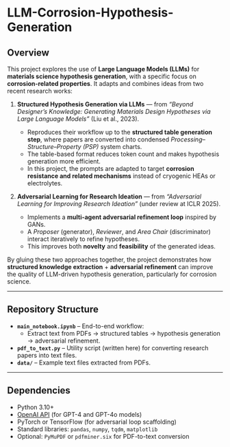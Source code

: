 # LLM-Corrosion-Hypothesis-Generation  

## Overview  
This project explores the use of **Large Language Models (LLMs)** for **materials science hypothesis generation**, with a specific focus on **corrosion-related properties**. It adapts and combines ideas from two recent research works:  

1. **Structured Hypothesis Generation via LLMs** — from *“Beyond Designer’s Knowledge: Generating Materials Design Hypotheses via Large Language Models”* (Liu et al., 2023).  
   - Reproduces their workflow up to the **structured table generation step**, where papers are converted into condensed *Processing–Structure–Property (PSP)* system charts.  
   - The table-based format reduces token count and makes hypothesis generation more efficient.  
   - In this project, the prompts are adapted to target **corrosion resistance and related mechanisms** instead of cryogenic HEAs or electrolytes.  

2. **Adversarial Learning for Research Ideation** — from *“Adversarial Learning for Improving Research Ideation”* (under review at ICLR 2025).  
   - Implements a **multi-agent adversarial refinement loop** inspired by GANs.  
   - A *Proposer* (generator), *Reviewer*, and *Area Chair* (discriminator) interact iteratively to refine hypotheses.  
   - This improves both **novelty** and **feasibility** of the generated ideas.  

By gluing these two approaches together, the project demonstrates how **structured knowledge extraction** + **adversarial refinement** can improve the quality of LLM-driven hypothesis generation, particularly for corrosion science.  

---

## Repository Structure  
- **`main_notebook.ipynb`** – End-to-end workflow:  
  - Extract text from PDFs → structured tables → hypothesis generation → adversarial refinement.  
- **`pdf_to_text.py`** – Utility script (written here) for converting research papers into text files.  
- **`data/`** – Example text files extracted from PDFs.  

---

## Dependencies  
- Python 3.10+  
- [OpenAI API](https://platform.openai.com/) (for GPT-4 and GPT-4o models)  
- PyTorch or TensorFlow (for adversarial loop scaffolding)  
- Standard libraries: `pandas`, `numpy`, `tqdm`, `matplotlib`  
- Optional: `PyMuPDF` or `pdfminer.six` for PDF-to-text conversion  
